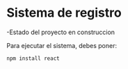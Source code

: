 <h1>Sistema de registro</h1>

-Estado del proyecto en construccion

Para ejecutar el sistema, debes poner: 

```npm install react```
